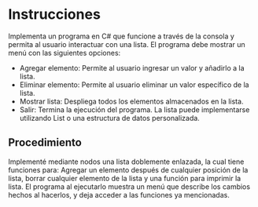 # Instrucciones
Implementa un programa en C# que funcione a través de la consola y permita al usuario interactuar con una lista.
El programa debe mostrar un menú con las siguientes opciones:
- Agregar elemento: Permite al usuario ingresar un valor y añadirlo a la lista.
- Eliminar elemento: Permite al usuario eliminar un valor específico de la lista.
- Mostrar lista: Despliega todos los elementos almacenados en la lista.
- Salir: Termina la ejecución del programa.
La lista puede implementarse utilizando List<T> o una estructura de datos personalizada.
## Procedimiento
Implementé mediante nodos una lista doblemente enlazada, la cual tiene funciones para: Agregar un elemento después de cualquier posición de la lista, borrar cualquier elemento de la lista y una función para imprimir la lista.
El programa al ejecutarlo muestra un menú que describe los cambios hechos al hacerlos, y deja acceder a las funciones ya mencionadas.
    
